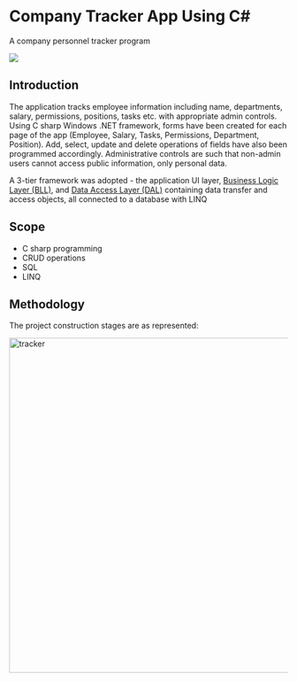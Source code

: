 # Company Tracker App Using C#

A company personnel tracker program 

![](https://github.com/gregoryoffodum/Company-Tracker-App/blob/master/tracker%20app.gif)

## Introduction

The application tracks employee information including name, departments, salary, permissions, positions, tasks etc. with appropriate admin controls. 
Using C sharp Windows .NET framework, forms have been created for each page of the app (Employee, Salary, Tasks, Permissions, Department, Position). Add, select, update and
delete operations of fields have also been programmed accordingly. Administrative controls are such that non-admin users cannot access public information, only personal data.

A 3-tier framework was adopted - the application UI layer, [Business Logic Layer (BLL)](https://github.com/gregoryoffodum/Company-Tracker-App/tree/master/BLL), 
and [Data Access Layer (DAL)](https://github.com/gregoryoffodum/Company-Tracker-App/tree/master/DAL) containing data transfer and access objects, all connected to a database
with LINQ 

## Scope

- C sharp programming
- CRUD operations
- SQL
- LINQ

## Methodology

The project construction stages are as represented:

<img width="605" alt="tracker" src="https://user-images.githubusercontent.com/78843321/156552884-d9a774c1-cd43-4dae-ae15-2d6cf3377a08.PNG">
